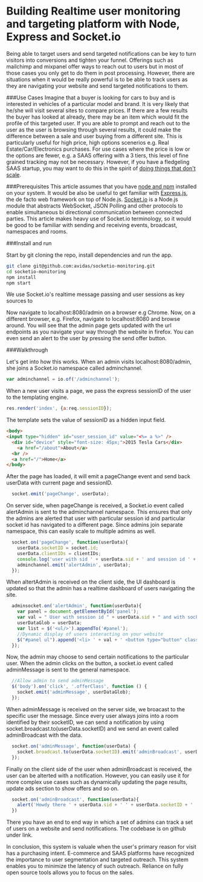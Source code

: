 Building Realtime user monitoring and targeting platform with Node, Express and Socket.io
===
Being able to target users and send targeted notifications can be key to turn visitors into conversions and tighten your funnel. Offerings such as mailchimp and mixpanel offer ways to reach out to users but in most of those cases you only get to do them in post processing. However, there are situations when it would be really powerful is to be able to track users as they are navigating your website and send targeted notifications to them.

###Use Cases
Imagine that a buyer is looking for cars to buy and is interested in vehicles of a particular model and brand. It is very likely that he/she will visit several sites to compare prices. If there are a few results the buyer has looked at already, there may be an item which would fit the profile of this targeted user. If you are able to prompt and reach out to the user as the user is browsing through several results, it could make the difference between a sale and user buying from a different site. This is particularly useful for high price, high options scenerios e.g. Real Estate/Car/Electronics purchases. For use cases where the price is low or the options are fewer, e.g. a SAAS offering with a 3 tiers, this level of fine grained tracking may not be necessary. However, if you have a fledgeling SAAS startup, you may want to do this in the spirit of [doing things that don't scale](http://paulgraham.com/ds.html).

###Prerequisites
This article assumes that you have [node and npm](https://nodejs.org/) installed on your system. It would be also be useful to get familiar with [Express.js](http://expressjs.com/), the de facto web framework on top of Node.js. [Socket.io](http://socket.io/) is a Node.js module that abstracts WebSocket, JSON Polling and other protocols to enable simultaneous bi directional communication between connected parties. This article makes heavy use of Socket.io terminology, so it would be good to be familiar with sending and receiving events, broadcast, namespaces and rooms.

###Install and run

Start by git cloning the repo, install dependencies and run the app.

```bash
git clone git@github.com:avidas/socketio-monitoring.git
cd socketio-monitoring
npm install
npm start
```
We use Socket.io's realtime message passing and user sessions as key sources to 

Now navigate to localhost:8080/admin on a browser e.g Chrome. Now, on a different browser, e.g. Firefox, navigate to localhost:8080 and browse around. You will see that the admin page gets updated with the url endpoints as you navigate your way through the website in firefox. You can even send an alert to the user by pressing the send offer button.

###Walkthrough

Let's get into how this works. When an admin visits localhost:8080/admin, she joins a Socket.io namespace called adminchannel.

```javascript
var adminchannel = io.of('/adminchannel');
```
When a new user visits a page, we pass the express sessionID of the user to the templating engine. 
```javascript
res.render('index', {a:req.sessionID});
```

The template sets the value of sessionID as a hidden input field.

```html
<body>
<input type="hidden" id="user_session_id" value="<%= a %>" />
  <div id="device" style="font-size: 45px;">2015 Tesla Cars</div>
    <a href="/about">About</a>
  <br />
  <a href="/">Home</a>
</body>
```
After the page has loaded, it will emit a pageChange event and send back userData with current page and sessionID. 

```javascript
  socket.emit('pageChange', userData);
```
On server side, when pageChange is received, a Socket.io event called alertAdmin is sent to the adminchannel namespace. This ensures that only the admins are alerted that user with particular session id and particular socket id has navigated to a different page. Since admins join separate namespace, this can easily scale to multiple admins as well.

```javascript
  socket.on('pageChange', function(userData){
    userData.socketID = socket.id;
    userData.clientIDs = clientIDs;
    console.log('user with sid ' + userData.sid + ' and session id ' + userData.socketID + ' changed page ' + userData.page);
    adminchannel.emit('alertAdmin', userData);
  });
```

When altertAdmin is received on the client side, the UI dashboard is updated so that the admin has a realtime dashboard of users navigating the site. 

```javascript
  adminsocket.on('alertAdmin', function(userData){
    var panel = document.getElementById('panel');
    var val = " User with session id " + userData.sid + " and with socket id " + userData.socketID + " has navigated to " + userData.page;
    userDataGlob = userData;
    var list = $('<ul/>').appendTo('#panel');
    //Dynamic display of users interacting on your website
    $("#panel ul").append('<li> ' + val + ' <button type="button" class="offerClass" id="' + userData.socketID + '">Send Offer</button></li>');
  });
```
Now, the admin may choose to send certain notifications to the particular user. When the admin clicks on the button, a socket.io event called adminMessage is sent to the general namespace.
```javascript
  //Allow admin to send adminMessage
  $('body').on('click', '.offerClass', function () {
    socket.emit('adminMessage', userDataGlob);
  });
```
When adminMessage is received on the server side, we broacast to the specific user the message. Since every user always joins into a room identified by their socketID, we can send a notification by using socket.broadcast.to(userData.socketID) and we send an event called adminBroadcast with the data.
```javascript
  socket.on('adminMessage', function(userData) {
    socket.broadcast.to(userData.socketID).emit('adminBroadcast', userData);
  });
```
Finally on the client side of the user when adminBroadcast is received, the user can be alterted with a notification. However, you can easily use it for more complex use cases such as dynamically updating the page results, update ads section to show offers and so on. 
```javascript
  socket.on('adminBroadcast', function(userData){
    alert('Howdy there ' + userData.sid + ' ' + userData.socketID + ' ' + userData.page);
  })
```

There you have an end to end way in which a set of admins can track a set of users on a website and send notifications. The codebase is on github under link.

In conclusion, this system is valuale when the user's primary reason for visit has a purchasing intent. E-commerce and SAAS platforms have recognized the importance to user segmentation and targeted outreach. This system enables you to minimize the latency of such outreach. Reliance on fully open source tools allows you to focus on the sales.
